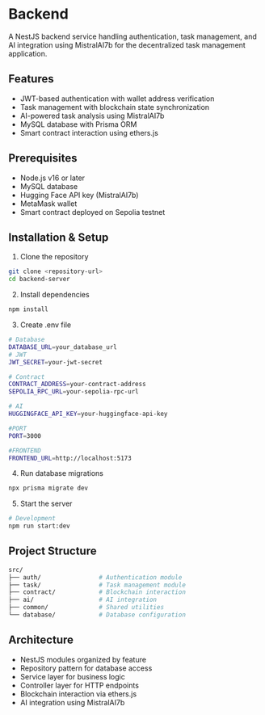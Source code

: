 # Backend

A NestJS backend service handling authentication, task management, and AI integration using MistralAI7b for the decentralized task management application.

## Features

- JWT-based authentication with wallet address verification
- Task management with blockchain state synchronization
- AI-powered task analysis using MistralAI7b
- MySQL database with Prisma ORM
- Smart contract interaction using ethers.js

## Prerequisites

- Node.js v16 or later
- MySQL database
- Hugging Face API key (MistralAI7b)
- MetaMask wallet
- Smart contract deployed on Sepolia testnet

## Installation & Setup

1. Clone the repository

```bash
git clone <repository-url>
cd backend-server
```

2. Install dependencies

```bash
npm install
```

3. Create .env file

```bash
# Database
DATABASE_URL=your_database_url
# JWT
JWT_SECRET=your-jwt-secret

# Contract
CONTRACT_ADDRESS=your-contract-address
SEPOLIA_RPC_URL=your-sepolia-rpc-url

# AI
HUGGINGFACE_API_KEY=your-huggingface-api-key

#PORT
PORT=3000

#FRONTEND
FRONTEND_URL=http://localhost:5173
```

4. Run database migrations

```bash
npx prisma migrate dev
```

5. Start the server

```bash
# Development
npm run start:dev
```

## Project Structure

```bash
src/
├── auth/                # Authentication module
├── task/                # Task management module
├── contract/            # Blockchain interaction
├── ai/                  # AI integration
├── common/              # Shared utilities
└── database/            # Database configuration
```

## Architecture

- NestJS modules organized by feature
- Repository pattern for database access
- Service layer for business logic
- Controller layer for HTTP endpoints
- Blockchain interaction via ethers.js
- AI integration using MistralAI7b

